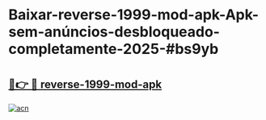 # Baixar-reverse-1999-mod-apk-Apk-sem-anúncios-desbloqueado-completamente-2025-#bs9yb

# <h2><a href="https://ainizakaria.my?title=reverse-1999-mod-apk&ref=24M">🔗👉 🔴 reverse-1999-mod-apk</a></h2>

[![acn](https://github.com/user-attachments/assets/0f9c940e-d8b0-45ae-aac7-cd30a18b3e1c)](https://ainizakaria.my?title=reverse-1999-mod-apk&ref=24M)

